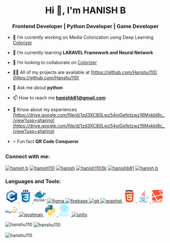 <h1 align="center">Hi 👋, I'm HANISH B</h1>
<h3 align="center">Frontend Developer | Python Developer | Game Developer</h3>

- 🔭 I’m currently working on Media Colorization using Deep Learning [Colorizer](https://github.com/Hanshu110/Image_and_Video-Colorization-using-Deep-Learning)

- 🌱 I’m currently learning **LARAVEL Framework and Neural Network**

- 👯 I’m looking to collaborate on [Colorizer](https://github.com/Hanshu110/Image_and_Video-Colorization-using-Deep-Learning)

- 👨‍💻 All of my projects are available at [https://github.com/Hanshu110](https://github.com/Hanshu110)

- 💬 Ask me about **python**

- 📫 How to reach me **hanishb81@gmail.com**

- 📄 Know about my experiences [https://drive.google.com/file/d/1zd3XC80Lwz54oiGefptzwz16MxkbI8c_/view?usp=sharing](https://drive.google.com/file/d/1zd3XC80Lwz54oiGefptzwz16MxkbI8c_/view?usp=sharing)

- ⚡ Fun fact **QR Code Conqueror**

<h3 align="left">Connect with me:</h3>
<p align="left">
<a href="https://www.linkedin.com/in/hanish-b-ba4928285" target="blank"><img align="center" src="https://raw.githubusercontent.com/rahuldkjain/github-profile-readme-generator/master/src/images/icons/Social/linked-in-alt.svg" alt="hanish b" height="30" width="40" /></a>
<a href="https://kaggle.com/hanish110" target="blank"><img align="center" src="https://raw.githubusercontent.com/rahuldkjain/github-profile-readme-generator/master/src/images/icons/Social/kaggle.svg" alt="hanish110" height="30" width="40" /></a>
<a href="https://fb.com/hanish" target="blank"><img align="center" src="https://raw.githubusercontent.com/rahuldkjain/github-profile-readme-generator/master/src/images/icons/Social/facebook.svg" alt="hanish" height="30" width="40" /></a>
<a href="https://instagram.com/hanish1103k" target="blank"><img align="center" src="https://raw.githubusercontent.com/rahuldkjain/github-profile-readme-generator/master/src/images/icons/Social/instagram.svg" alt="hanish1103k" height="30" width="40" /></a>
<a href="https://www.leetcode.com/hanishb81" target="blank"><img align="center" src="https://raw.githubusercontent.com/rahuldkjain/github-profile-readme-generator/master/src/images/icons/Social/leet-code.svg" alt="hanishb81" height="30" width="40" /></a>
<a href="https://auth.geeksforgeeks.org/user/hanisrly8" target="blank"><img align="center" src="https://raw.githubusercontent.com/rahuldkjain/github-profile-readme-generator/master/src/images/icons/Social/geeks-for-geeks.svg" alt="hanish b" height="30" width="40" /></a>
</p>

<h3 align="left">Languages and Tools:</h3>
<p align="left"> <a href="https://www.cprogramming.com/" target="_blank" rel="noreferrer"> <img src="https://raw.githubusercontent.com/devicons/devicon/master/icons/c/c-original.svg" alt="c" width="40" height="40"/> </a> <a href="https://www.w3schools.com/css/" target="_blank" rel="noreferrer"> <img src="https://raw.githubusercontent.com/devicons/devicon/master/icons/css3/css3-original-wordmark.svg" alt="css3" width="40" height="40"/> </a> <a href="https://www.docker.com/" target="_blank" rel="noreferrer"> <img src="https://raw.githubusercontent.com/devicons/devicon/master/icons/docker/docker-original-wordmark.svg" alt="docker" width="40" height="40"/> </a> <a href="https://www.figma.com/" target="_blank" rel="noreferrer"> <img src="https://www.vectorlogo.zone/logos/figma/figma-icon.svg" alt="figma" width="40" height="40"/> </a> <a href="https://firebase.google.com/" target="_blank" rel="noreferrer"> <img src="https://www.vectorlogo.zone/logos/firebase/firebase-icon.svg" alt="firebase" width="40" height="40"/> </a> <a href="https://git-scm.com/" target="_blank" rel="noreferrer"> <img src="https://www.vectorlogo.zone/logos/git-scm/git-scm-icon.svg" alt="git" width="40" height="40"/> </a> <a href="https://graphql.org" target="_blank" rel="noreferrer"> <img src="https://www.vectorlogo.zone/logos/graphql/graphql-icon.svg" alt="graphql" width="40" height="40"/> </a> <a href="https://www.w3.org/html/" target="_blank" rel="noreferrer"> <img src="https://raw.githubusercontent.com/devicons/devicon/master/icons/html5/html5-original-wordmark.svg" alt="html5" width="40" height="40"/> </a> <a href="https://www.java.com" target="_blank" rel="noreferrer"> <img src="https://raw.githubusercontent.com/devicons/devicon/master/icons/java/java-original.svg" alt="java" width="40" height="40"/> </a> <a href="https://laravel.com/" target="_blank" rel="noreferrer"> <img src="https://raw.githubusercontent.com/devicons/devicon/master/icons/laravel/laravel-plain-wordmark.svg" alt="laravel" width="40" height="40"/> </a> <a href="https://www.mysql.com/" target="_blank" rel="noreferrer"> <img src="https://raw.githubusercontent.com/devicons/devicon/master/icons/mysql/mysql-original-wordmark.svg" alt="mysql" width="40" height="40"/> </a> <a href="https://postman.com" target="_blank" rel="noreferrer"> <img src="https://www.vectorlogo.zone/logos/getpostman/getpostman-icon.svg" alt="postman" width="40" height="40"/> </a> <a href="https://www.python.org" target="_blank" rel="noreferrer"> <img src="https://raw.githubusercontent.com/devicons/devicon/master/icons/python/python-original.svg" alt="python" width="40" height="40"/> </a> <a href="https://reactjs.org/" target="_blank" rel="noreferrer"> <img src="https://raw.githubusercontent.com/devicons/devicon/master/icons/react/react-original-wordmark.svg" alt="react" width="40" height="40"/> </a> <a href="https://unity.com/" target="_blank" rel="noreferrer"> <img src="https://www.vectorlogo.zone/logos/unity3d/unity3d-icon.svg" alt="unity" width="40" height="40"/> </a> </p>

<p><img align="left" src="https://github-readme-stats.vercel.app/api/top-langs?username=hanshu110&show_icons=true&locale=en&layout=compact" alt="hanshu110" /></p>

<p>&nbsp;<img align="center" src="https://github-readme-stats.vercel.app/api?username=hanshu110&show_icons=true&locale=en" alt="hanshu110" /></p>

<p><img align="center" src="https://github-readme-streak-stats.herokuapp.com/?user=hanshu110&" alt="hanshu110" /></p>
